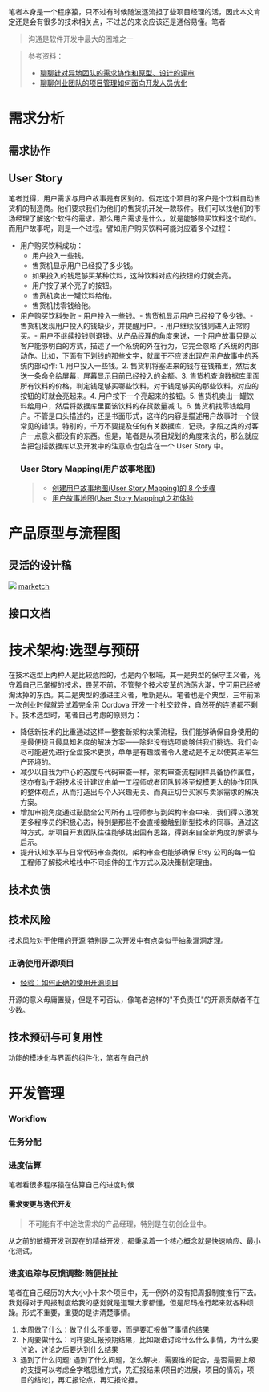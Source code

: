 

笔者本身是一个程序猿，只不过有时候随波逐流担了些项目经理的活，因此本文肯定还是会有很多的技术相关点，不过总的来说应该还是通俗易懂。笔者

> 沟通是软件开发中最大的困难之一

> 参考资料：
>
> - [聊聊针对异地团队的需求协作和原型、设计的评审](http://wangchao.de/%E8%81%8A%E8%81%8A%E9%92%88%E5%AF%B9%E5%BC%82%E5%9C%B0%E5%9B%A2%E9%98%9F%E7%9A%84%E9%9C%80%E6%B1%82%E5%8D%8F%E4%BD%9C%E5%92%8C%E5%8E%9F%E5%9E%8B%E3%80%81%E8%AE%BE%E8%AE%A1%E7%9A%84%E8%AF%84%E5%AE%A1/)
> - [聊聊创业团队的项目管理如何面向开发人员优化](http://wangchao.de/%E8%81%8A%E8%81%8A%E5%88%9B%E4%B8%9A%E5%9B%A2%E9%98%9F%E7%9A%84%E9%A1%B9%E7%9B%AE%E7%AE%A1%E7%90%86%E5%A6%82%E4%BD%95%E9%9D%A2%E5%90%91%E5%BC%80%E5%8F%91%E4%BA%BA%E5%91%98%E4%BC%98%E5%8C%96/)

# 需求分析

## 需求协作

## User Story

笔者觉得，用户需求与用户故事是有区别的。假定这个项目的客户是个饮料自动售货机的制造商。他们要求我们为他们的售货机开发一款软件。我们可以找他们的市场经理了解这个软件的需求。那么用户需求是什么，就是能够购买饮料这个动作。而用户故事呢，则是一个过程。譬如用户购买饮料可能对应着多个过程：

* 用户购买饮料成功：
  * 用户投入一些钱。
  * 售货机显示用户已经投了多少钱。
  * 如果投入的钱足够买某种饮料，这种饮料对应的按钮的灯就会亮。
  * 用户按了某个亮了的按钮。
  * 售货机卖出一罐饮料给他。
  * 售货机找零钱给他。
* 用户购买饮料失败 - 用户投入一些钱。- 售货机显示用户已经投了多少钱。- 售货机发现用户投入的钱缺少，并提醒用户。- 用户继续投钱则进入正常购买。- 用户不继续投钱则退钱。从产品经理的角度来说，一个用户故事只是以客户能够明白的方式，描述了一个系统的外在行为，它完全忽略了系统的内部动作。比如，下面有下划线的那些文字，就属于不应该出现在用户故事中的系统内部动作: 1. 用户投入一些钱。2. 售货机将塞进来的钱存在钱箱里，然后发送一条命令给屏幕，屏幕显示目前已经投入的金额。3. 售货机查询数据库里面所有饮料的价格，判定钱足够买哪些饮料，对于钱足够买的那些饮料，对应的按钮的灯就会亮起来。4. 用户按下一个亮起来的按钮。5. 售货机卖出一罐饮料给用户，然后将数据库里面该饮料的存货数量减 1。6. 售货机找零钱给用户。不管是口头描述的，还是书面形式，这样的内容是描述用户故事时一个很常见的错误。特别的，千万不要提及任何有关数据库，记录，字段之类的对客户一点意义都没有的东西。但是，笔者是从项目规划的角度来说的，那么就应当把包括数据库以及开发中的注意点也包含在一个 User Story 中。
  ### User Story Mapping(用户故事地图)
  > - [创建用户故事地图(User Story Mapping)的 8 个步骤](http://www.woshipm.com/pd/270289.html)
  > - [用户故事地图(User Story Mapping)之初体验](http://www.cnblogs.com/ups216/p/5120567.html)

# 产品原型与流程图

## 灵活的设计稿

![](https://github.com/tudou527/marketch/raw/master/resource/1.jpg) [marketch](https://github.com/tudou527/marketch)

## 接口文档

# 技术架构:选型与预研

在技术选型上两种人是比较危险的，也是两个极端，其一是典型的保守主义者，死守着自己已掌握的技术，畏葸不前，不管整个技术变革的浩荡大潮，宁可用已经被淘汰掉的东西。其二是典型的激进主义者，唯新是从。笔者也是个典型，三年前第一次创业时候就尝试着完全用 Cordova 开发一个社交软件，自然死的连渣都不剩下。技术选型时，笔者自己考虑的原则为：

* 降低新技术的比重通过这样一整套新架构决策流程，我们能够确保自身使用的是最便捷且最具知名度的解决方案——除非没有选项能够供我们挑选。我们会尽可能避免进行全盘技术更换，单单是有趣或者令人激动是不足以使其进军生产环境的。
* 减少以自我为中心的态度与代码审查一样，架构审查流程同样具备协作属性，这亦有助于将技术设计建议由单一工程师或者团队转移至规模更大的协作团队的整体观点，从而打造出与个人兴趣无关、而真正切合买家与卖家需求的解决方案。
* 增加审视角度通过鼓励全公司所有工程师参与到架构审查中来，我们得以激发更多程序员的积极心态，特别是那些不会直接接触到新型技术的同事。通过这种方式，新项目开发团队往往能够跳出固有思路，得到来自全新角度的解读与启示。
* 提升认知水平与日常代码审查类似，架构审查也能够确保 Etsy 公司的每一位工程师了解技术堆栈中不同组件的工作方式以及决策制定理由。

## 技术负债

## 技术风险

技术风险对于使用的开源 特别是二次开发中有点类似于抽象漏洞定理。

### 正确使用开源项目

- [经验：如何正确的使用开源项目](http://www.infoq.com/cn/articles/how-to-correctly-use-the-open-source-project)

开源的意义毋庸置疑，但是不可否认，像笔者这样的"不负责任"的开源贡献者不在少数。

## 技术预研与可复用性

功能的模块化与界面的组件化，笔者在自己的

# 开发管理

### Workflow

### 任务分配

### 进度估算

笔者看很多程序猿在估算自己的进度时候

#### 需求变更与迭代开发

> 不可能有不中途改需求的产品经理，特别是在初创企业中。

从之前的敏捷开发到现在的精益开发，都秉承着一个核心概念就是快速响应、最小化测试。

### 进度追踪与反馈调整:随便扯扯

笔者在自己经历的大大小小十来个项目中，无一例外的没有把周报制度推行下去。我觉得对于周报制度给我的感觉就是道理大家都懂，但是尼玛推行起来就各种烦躁。形式不重要，重要的是讲清楚事情。

1. 本周做了什么：做了什么不重要，而是要汇报做了事情的结果
2. 下周要做什么：同样要汇报预期结果，比如跟谁讨论什么什么事情，为什么要讨论，讨论之后要达到什么结果
3. 遇到了什么问题: 遇到了什么问题，怎么解决，需要谁的配合，是否需要上级的支援可以考虑金字塔思维方式，先汇报结果(项目的进展，项目的情况，项目的结论)，再汇报论点，再汇报论据。
